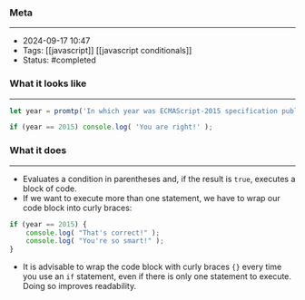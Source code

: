 ### Meta
- - -
- 2024-09-17 10:47
- Tags: [[javascript]] [[javascript conditionals]]
- Status: #completed 

### What it looks like
- - -
```JavaScript file:app.js
let year = promtp('In which year was ECMAScript-2015 specification published?', '');

if (year == 2015) console.log( 'You are right!' );
```

### What it does
- - -
-  Evaluates a condition in parentheses and, if the result is `true`, executes a block of code.
- If we want to execute more than one statement, we have to wrap our code block into curly braces:

```JavaScript file:app.js
if (year == 2015) {
	console.log( "That's correct!" );
	console.log( "You're so smart!" );
}
```

- It is advisable to wrap the code block with curly braces `{}` every time you use an `if` statement, even if there is only one statement to execute. Doing so improves readability.